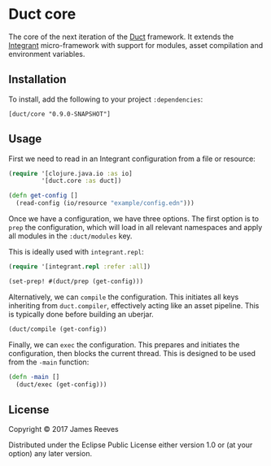 # Duct core

The core of the next iteration of the [Duct][] framework. It extends
the [Integrant][] micro-framework with support for modules, asset
compilation and environment variables.

[duct]:      https://github.com/duct-framework/duct
[integrant]: https://github.com/weavejester/integrant

## Installation

To install, add the following to your project `:dependencies`:

    [duct/core "0.9.0-SNAPSHOT"]

## Usage

First we need to read in an Integrant configuration from a file or
resource:

```clojure
(require '[clojure.java.io :as io]
         '[duct.core :as duct])

(defn get-config []
  (read-config (io/resource "example/config.edn")))
```

Once we have a configuration, we have three options. The first option
is to `prep` the configuration, which will load in all relevant
namespaces and apply all modules in the `:duct/modules` key.

This is ideally used with `integrant.repl`:

```clojure
(require '[integrant.repl :refer :all])

(set-prep! #(duct/prep (get-config)))
```

Alternatively, we can `compile` the configuration. This initiates all
keys inheriting from `duct.compiler`, effectively acting like an asset
pipeline. This is typically done before building an uberjar.

```clojure
(duct/compile (get-config))
```

Finally, we can `exec` the configuration. This prepares and initiates
the configuration, then blocks the current thread. This is designed to
be used from the `-main` function:

```clojure
(defn -main []
  (duct/exec (get-config)))
```

## License

Copyright © 2017 James Reeves

Distributed under the Eclipse Public License either version 1.0 or (at
your option) any later version.
